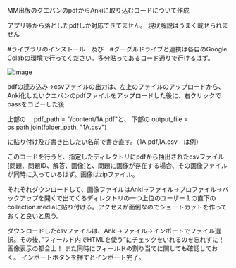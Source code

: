 MM出版のクエバンのpdfからAnkiに取り込むコードについて作成


アプリ等から落としたpdfしか対応できてません。
現状解説はうまく載せられません

#ライブラリのインストール　及び　#グーグルドライブと連携は各自のGoogle Colabの環境で行ってください。多分貼ってあるコード通りで行けるはず。


![image](https://github.com/user-attachments/assets/547db840-942f-4ea1-bace-d119287aa91e)



pdfの読み込み→csvファイルの出力は、左上のファイルのアップロードから、Anki化したいクエバンのpdfファイルをアップロードした後に、右クリックでpassをコピーした後

上部の　
pdf_path = "/content/1A.pdf"と、
下部の
output_file = os.path.join(folder_path, "1A.csv")

に貼り付け及び書き出したい名前で書き直す。（1A.pdf,1A.csv　は例）

このコードを行うと、指定したディレクトリにpdfから抽出されたcsvファイル[問題、問題ID、解答、画像]と、問題に画像が存在する場合、その画像ファイルが同時に入っているはず。画像はzipファイル。


それぞれダウンロードして、画像ファイルはAnki→ファイル→プロファイル→バックアップを開くで出てくるディレクトリの一つ上位のユーザー１の直下のcollection.mediaに貼り付ける。アクセスが面倒なのでショートカットを作っておくと良いと思う。

ダウンロードしたcsvファイルは、Anki→ファイル→インポートでファイル選択。その後、”フィールド内でHTMLを使う”にチェックをいれるのを忘れずに！画像表示の都合上！
また同時にフィールドの割り当てに関しても確認しておく。
インポートボタンを押すとインポート完了。
